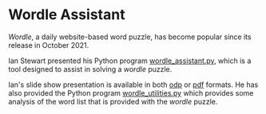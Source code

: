 # Wordle Assistant

*Wordle*, a daily website-based word puzzle, has become popular since its release in October 2021.

Ian Stewart presented his Python program [wordle_assistant.py](wordle_assistant.py), which is a tool designed to assist in solving a *wordle* puzzle.

Ian's slide show presentation is available in both [odp](wordle%20assistant.odp) or [pdf](wordle%20assistant.pdf) formats. 
He has also provided the Python program [wordle_utilities.py](wordle_utilities.py) which provides some analysis of the word list
that is provided with the *wordle* puzzle.


